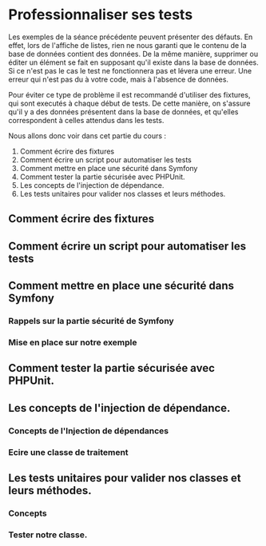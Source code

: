 # Professionnaliser ses tests

Les exemples de la séance précédente peuvent présenter des défauts. En effet, lors de l'affiche de listes, rien ne nous garanti que le contenu de la base de données contient des données. De la même manière, supprimer ou éditer un élément se fait en supposant qu'il existe dans la base de données. Si ce n'est pas le cas le test ne fonctionnera pas et lévera une erreur. Une erreur qui n'est pas du à votre code, mais à l'absence de données.

Pour éviter ce type de problème il est recommandé d'utiliser des fixtures, qui sont executés à chaque début de tests. De cette manière, on s'assure qu'il y a des données présentent dans la base de données, et qu'elles correspondent à celles attendus dans les tests.

Nous allons donc voir dans cet partie du cours :

1. Comment écrire des fixtures
2. Comment écrire un script pour automatiser les tests
3. Comment mettre en place une sécurité dans Symfony
4. Comment tester la partie sécurisée avec PHPUnit.
5. Les concepts de l'injection de dépendance.
6. Les tests unitaires pour valider nos classes et leurs méthodes.

## Comment écrire des fixtures
## Comment écrire un script pour automatiser les tests
## Comment mettre en place une sécurité dans Symfony

### Rappels sur la partie sécurité de Symfony

### Mise en place sur notre exemple

## Comment tester la partie sécurisée avec PHPUnit.

## Les concepts de l'injection de dépendance.

### Concepts de l'Injection de dépendances
### Ecire une classe de traitement

## Les tests unitaires pour valider nos classes et leurs méthodes.

### Concepts

### Tester notre classe.
